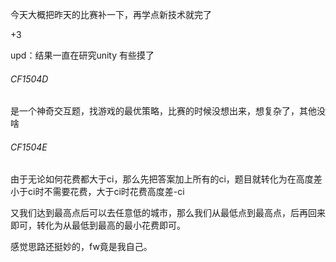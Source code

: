 今天大概把昨天的比赛补一下，再学点新技术就完了

+3

upd：结果一直在研究unity 有些摸了

###### CF1504D

是一个神奇交互题，找游戏的最优策略，比赛的时候没想出来，想复杂了，其他没啥

###### CF1504E

由于无论如何花费都大于ci，那么先把答案加上所有的ci，题目就转化为在高度差小于ci时不需要花费，大于ci时花费高度差-ci

又我们达到最高点后可以去任意低的城市，那么我们从最低点到最高点，后再回来即可，转化为从最低到最高的最小花费即可。

感觉思路还挺妙的，fw竟是我自己。

